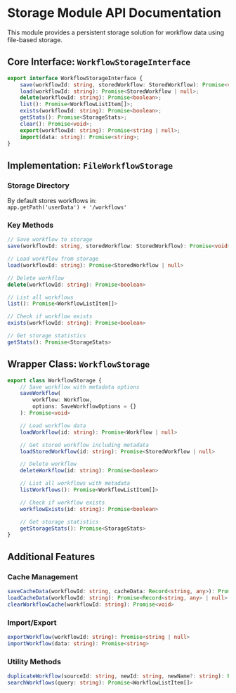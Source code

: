 # Storage Module API Documentation

This module provides a persistent storage solution for workflow data using file-based storage.

## Core Interface: `WorkflowStorageInterface`

```typescript
export interface WorkflowStorageInterface {
    save(workflowId: string, storedWorkflow: StoredWorkflow): Promise<void>;
    load(workflowId: string): Promise<StoredWorkflow | null>;
    delete(workflowId: string): Promise<boolean>;
    list(): Promise<WorkflowListItem[]>;
    exists(workflowId: string): Promise<boolean>;
    getStats(): Promise<StorageStats>;
    clear(): Promise<void>;
    export(workflowId: string): Promise<string | null>;
    import(data: string): Promise<string>;
}
```

## Implementation: `FileWorkflowStorage`

### Storage Directory
By default stores workflows in:  
`app.getPath('userData') + '/workflows'`

### Key Methods
```typescript
// Save workflow to storage
save(workflowId: string, storedWorkflow: StoredWorkflow): Promise<void>

// Load workflow from storage
load(workflowId: string): Promise<StoredWorkflow | null>

// Delete workflow
delete(workflowId: string): Promise<boolean>

// List all workflows
list(): Promise<WorkflowListItem[]>

// Check if workflow exists
exists(workflowId: string): Promise<boolean>

// Get storage statistics
getStats(): Promise<StorageStats>
```

## Wrapper Class: `WorkflowStorage`

```typescript
export class WorkflowStorage {
    // Save workflow with metadata options
    saveWorkflow(
        workflow: Workflow,
        options: SaveWorkflowOptions = {}
    ): Promise<void>

    // Load workflow data
    loadWorkflow(id: string): Promise<Workflow | null>

    // Get stored workflow including metadata
    loadStoredWorkflow(id: string): Promise<StoredWorkflow | null>

    // Delete workflow
    deleteWorkflow(id: string): Promise<boolean>

    // List all workflows with metadata
    listWorkflows(): Promise<WorkflowListItem[]>

    // Check if workflow exists
    workflowExists(id: string): Promise<boolean>

    // Get storage statistics
    getStorageStats(): Promise<StorageStats>
}
```

## Additional Features

### Cache Management
```typescript
saveCacheData(workflowId: string, cacheData: Record<string, any>): Promise<void>
loadCacheData(workflowId: string): Promise<Record<string, any> | null>
clearWorkflowCache(workflowId: string): Promise<void>
```

### Import/Export
```typescript
exportWorkflow(workflowId: string): Promise<string | null>
importWorkflow(data: string): Promise<string>
```

### Utility Methods
```typescript
duplicateWorkflow(sourceId: string, newId: string, newName?: string): Promise<void>
searchWorkflows(query: string): Promise<WorkflowListItem[]>